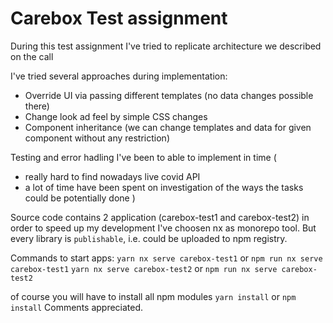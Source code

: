 # Carebox Test assignment
During this test assignment I've tried to replicate architecture we described on the call

I've tried several approaches during implementation:
 - Override UI via passing different templates (no data changes possible there)
 - Change look ad feel by simple CSS changes
 - Component inheritance (we can change templates and data for given component without any restriction)

Testing and error hadling I've been to able to implement in time (
  - really hard to find nowadays live covid API
  - a lot of time have been spent on investigation of the ways the tasks could be potentially done
)

Source code contains 2 application (carebox-test1 and carebox-test2)
in order to speed up my development I've choosen nx as monorepo tool. But every library is `publishable`, i.e. could be uploaded to npm registry.

Commands to start apps:
`yarn nx serve carebox-test1` or `npm run nx serve carebox-test1`
`yarn nx serve carebox-test2` or `npm run nx serve carebox-test2`

of course you will have to install all npm modules
`yarn install` or `npm install`
Comments appreciated.
